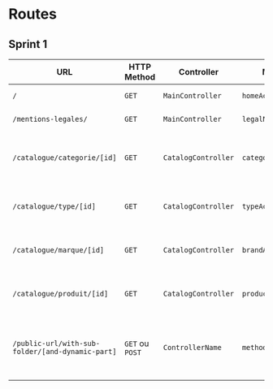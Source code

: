 # Routes

## Sprint 1

| URL | HTTP Method | Controller | Method | Title | Content | Comment |
|--|--|--|--|--|--|--|
| `/` | `GET` | `MainController` | `homeAction` | Dans les shoe | 5 categories | - |
| `/mentions-legales/` | `GET` | `MainController` | `legalNoticeAction` | Mentions légales | Legal notice | - |
| `/catalogue/categorie/[id]` | `GET` | `CatalogController` | `categoryAction` | #Name of the category# | List of products attached to the category | [id] represents the id of the category |
| `/catalogue/type/[id]` | `GET` | `CatalogController` | `typeAction` | #Name of the type# | List of products attached to the type | [id] represents the id of the type |
| `/catalogue/marque/[id]` | `GET` | `CatalogController` | `brandAction` | #Name of the brand# | List of products attached to the brand | [id] represents the id of the brand |
| `/catalogue/produit/[id]` | `GET` | `CatalogController` | `productAction` | #Product name# | Product details | [id] represents le id of the product |
| `/public-url/with-sub-folder/[and-dynamic-part]` | `GET` ou `POST` | `ControllerName` | `methodName` | Titre de la page | Description of page's content | Explain here the dynamics parts of your URL (`[]`) |